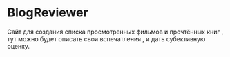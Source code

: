 # BlogReviewer
Сайт для создания списка просмотренных фильмов и прочтённых книг , тут можно будет описать свои вспечатления , и дать субективную оценку. 
